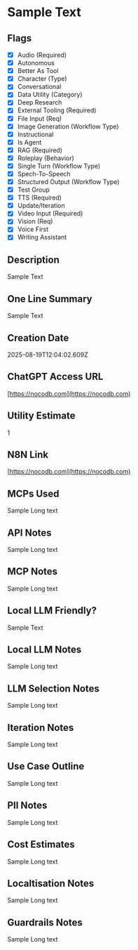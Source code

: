 # Sample Text

## Flags

- [x] Audio (Required)
- [x] Autonomous
- [x] Better As Tool
- [x] Character (Type)
- [x] Conversational
- [x] Data Utility (Category)
- [x] Deep Research
- [x] External Tooling (Required)
- [x] File Input (Req)
- [x] Image Generation (Workflow Type)
- [x] Instructional
- [x] Is Agent
- [x] RAG (Required)
- [x] Roleplay (Behavior)
- [x] Single Turn (Workflow Type)
- [x] Spech-To-Speech
- [x] Structured Output (Workflow Type)
- [x] Test Group
- [x] TTS (Required)
- [x] Update/Iteration
- [x] Video Input (Required)
- [x] Vision (Req)
- [x] Voice First
- [x] Writing Assistant

## Description

Sample Text

## One Line Summary

Sample Text

## Creation Date

2025-08-19T12:04:02.609Z

## ChatGPT Access URL

[https://nocodb.com](https://nocodb.com)

## Utility Estimate

1

## N8N Link

[https://nocodb.com](https://nocodb.com)

## MCPs Used

Sample Long text

## API Notes

Sample Long text

## MCP Notes

Sample Long text

## Local LLM Friendly?

Sample Text

## Local LLM Notes

Sample Long text

## LLM Selection Notes

Sample Long text

## Iteration Notes

Sample Long text

## Use Case Outline

Sample Long text

## PII Notes

Sample Long text

## Cost Estimates

Sample Long text

## Localtisation Notes

Sample Long text

## Guardrails Notes

Sample Long text
